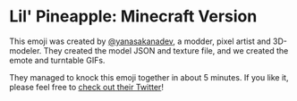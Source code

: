 # Lil' Pineapple: Minecraft Version

This emoji was created by [@yanasakanadev](https://twitter.com/yanasakanadev), a modder, pixel artist and 3D-modeler. They created the model JSON and texture file, and we created the emote and turntable GIFs.

They managed to knock this emoji together in about 5 minutes. If you like it, please feel free to [check out their Twitter](https://twitter.com/yanasakanadev)!
